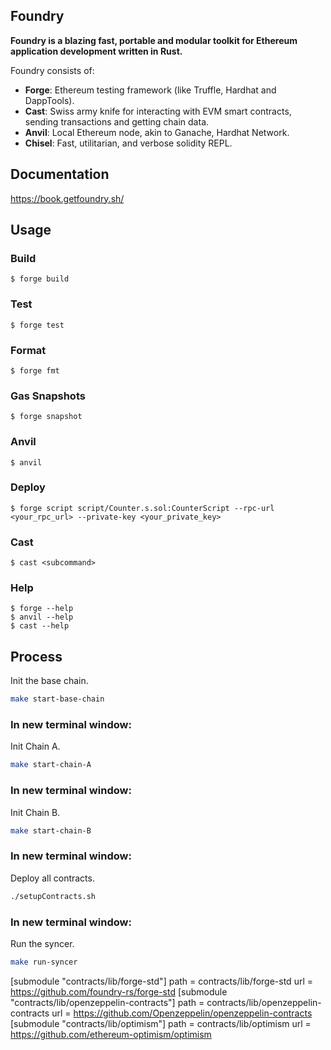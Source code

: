 ## Foundry

**Foundry is a blazing fast, portable and modular toolkit for Ethereum application development written in Rust.**

Foundry consists of:

- **Forge**: Ethereum testing framework (like Truffle, Hardhat and DappTools).
- **Cast**: Swiss army knife for interacting with EVM smart contracts, sending transactions and getting chain data.
- **Anvil**: Local Ethereum node, akin to Ganache, Hardhat Network.
- **Chisel**: Fast, utilitarian, and verbose solidity REPL.

## Documentation

https://book.getfoundry.sh/

## Usage

### Build

```shell
$ forge build
```

### Test

```shell
$ forge test
```

### Format

```shell
$ forge fmt
```

### Gas Snapshots

```shell
$ forge snapshot
```

### Anvil

```shell
$ anvil
```

### Deploy

```shell
$ forge script script/Counter.s.sol:CounterScript --rpc-url <your_rpc_url> --private-key <your_private_key>
```

### Cast

```shell
$ cast <subcommand>
```

### Help

```shell
$ forge --help
$ anvil --help
$ cast --help
```

## Process

Init the base chain.

```bash
make start-base-chain
```

### In new terminal window:

Init Chain A.

```bash
make start-chain-A
```

### In new terminal window:

Init Chain B.

```bash
make start-chain-B
```

### In new terminal window:

Deploy all contracts.

```bash
./setupContracts.sh
```

### In new terminal window:

Run the syncer.

```bash
make run-syncer
```

[submodule "contracts/lib/forge-std"]
path = contracts/lib/forge-std
url = https://github.com/foundry-rs/forge-std
[submodule "contracts/lib/openzeppelin-contracts"]
path = contracts/lib/openzeppelin-contracts
url = https://github.com/Openzeppelin/openzeppelin-contracts
[submodule "contracts/lib/optimism"]
path = contracts/lib/optimism
url = https://github.com/ethereum-optimism/optimism
